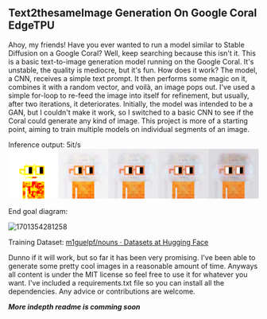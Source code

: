 ## Text2thesameImage Generation On Google Coral EdgeTPU

Ahoy, my friends! Have you ever wanted to run a model similar to Stable Diffusion on a Google Coral? Well, keep searching because this isn't it. This is a basic text-to-image generation model running on the Google Coral. It's unstable, the quality is mediocre, but it's fun. How does it work? The model, a CNN, receives a simple text prompt. It then performs some magic on it, combines it with a random vector, and voilà, an image pops out. I've used a simple for-loop to re-feed the image into itself for refinement, but usually, after two iterations, it deteriorates. Initially, the model was intended to be a GAN, but I couldn't make it work, so I switched to a basic CNN to see if the Coral could generate any kind of image. This project is more of a starting point, aiming to train multiple models on individual segments of an image.

Inference output: 5it/s
![1701355262893](image/readme/1701355262893.png)

End goal diagram:

![1701354281258](image/readme/1701354281258.png)

Training Dataset: [m1guelpf/nouns · Datasets at Hugging Face](https://huggingface.co/datasets/m1guelpf/nouns)

Dunno if it will work, but so far it has been very promising. I've been able to generate some pretty cool images in a reasonable amount of time. Anyways all content is under the MIT license so feel free to use it for whatever you want. I've included a requirements.txt file so you can install all the dependencies. Any advice or contributions are welcome.

***More indepth readme is comming soon***
